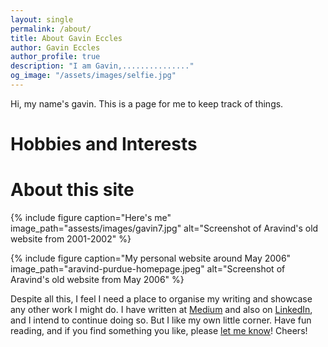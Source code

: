 ```yaml
---
layout: single
permalink: /about/
title: About Gavin Eccles
author: Gavin Eccles
author_profile: true
description: "I am Gavin,..............."
og_image: "/assets/images/selfie.jpg"
---
```


Hi, my name's gavin. This is a page for me to keep track of things. 



# Hobbies and Interests


# About this site


{% include figure caption="Here's me" image_path="assests/images/gavin7.jpg" alt="Screenshot of Aravind's old website from 2001-2002" %}

{% include figure caption="My personal website around May 2006" image_path="aravind-purdue-homepage.jpeg" alt="Screenshot of Aravind's old website from May 2006" %}

Despite all this, I feel I need a place to organise my writing and showcase any other work I might do. I have written at [Medium](https://medium.com/@.aravindiyer) and also on [LinkedIn](https://www.linkedin.com/in/aravindiyer/), and I intend to continue doing so. But I like my own little corner. Have fun reading, and if you find something you like, please [let me know](mailto:gavineccles17@gmail.com)! Cheers!

